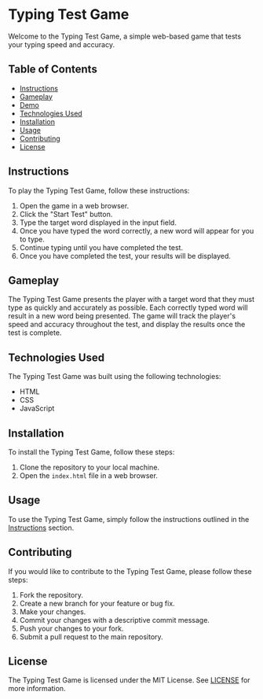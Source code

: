 # Typing Test Game

Welcome to the Typing Test Game, a simple web-based game that tests your typing speed and accuracy.

## Table of Contents

- [Instructions](#instructions)
- [Gameplay](#gameplay)
- [Demo](#demo)
- [Technologies Used](#technologies-used)
- [Installation](#installation)
- [Usage](#usage)
- [Contributing](#contributing)
- [License](#license)

## Instructions

To play the Typing Test Game, follow these instructions:

1. Open the game in a web browser.
2. Click the "Start Test" button.
3. Type the target word displayed in the input field.
4. Once you have typed the word correctly, a new word will appear for you to type.
5. Continue typing until you have completed the test.
6. Once you have completed the test, your results will be displayed.

## Gameplay

The Typing Test Game presents the player with a target word that they must type as quickly and accurately as possible. Each correctly typed word will result in a new word being presented. The game will track the player's speed and accuracy throughout the test, and display the results once the test is complete.


## Technologies Used

The Typing Test Game was built using the following technologies:

- HTML
- CSS
- JavaScript

## Installation

To install the Typing Test Game, follow these steps:

1. Clone the repository to your local machine.
2. Open the `index.html` file in a web browser.

## Usage

To use the Typing Test Game, simply follow the instructions outlined in the [Instructions](#instructions) section.

## Contributing

If you would like to contribute to the Typing Test Game, please follow these steps:

1. Fork the repository.
2. Create a new branch for your feature or bug fix.
3. Make your changes.
4. Commit your changes with a descriptive commit message.
5. Push your changes to your fork.
6. Submit a pull request to the main repository.

## License

The Typing Test Game is licensed under the MIT License. See [LICENSE](LICENSE) for more information.
